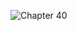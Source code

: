 ![Chapter 40](https://github.com/mrgsdev/AppCoda/assets/157994617/5c9b66bf-5703-41a2-8a97-3babd6dadf8a)
 
